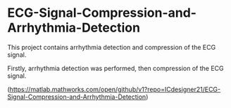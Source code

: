 # ECG-Signal-Compression-and-Arrhythmia-Detection

This project contains arrhythmia detection and compression of the ECG signal.

Firstly, arrhythmia detection was performed, then compression of the ECG signal.

(https://matlab.mathworks.com/open/github/v1?repo=ICdesigner21/ECG-Signal-Compression-and-Arrhythmia-Detection)
